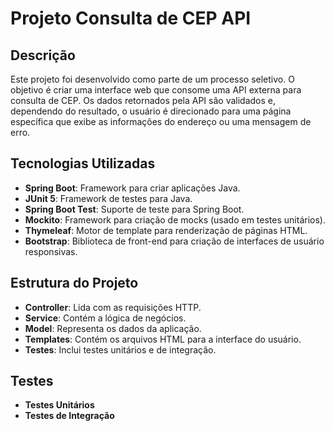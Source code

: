 # Projeto Consulta de CEP API

## Descrição
Este projeto foi desenvolvido como parte de um processo seletivo. O objetivo é criar uma interface web que consome uma API externa para consulta de CEP. Os dados retornados pela API são validados e, dependendo do resultado, o usuário é direcionado para uma página específica que exibe as informações do endereço ou uma mensagem de erro. 

## Tecnologias Utilizadas
- **Spring Boot**: Framework para criar aplicações Java.
- **JUnit 5**: Framework de testes para Java.
- **Spring Boot Test**: Suporte de teste para Spring Boot.
- **Mockito**: Framework para criação de mocks (usado em testes unitários).
- **Thymeleaf**: Motor de template para renderização de páginas HTML.
- **Bootstrap**: Biblioteca de front-end para criação de interfaces de usuário responsivas.

## Estrutura do Projeto
- **Controller**: Lida com as requisições HTTP.
- **Service**: Contém a lógica de negócios.
- **Model**: Representa os dados da aplicação.
- **Templates**: Contém os arquivos HTML para a interface do usuário.
- **Testes**: Inclui testes unitários e de integração.

## Testes
- **Testes Unitários**
- **Testes de Integração**